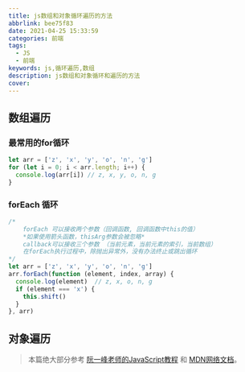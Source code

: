 ```yaml
---
title: js数组和对象循环遍历的方法
abbrlink: bee75f83
date: 2021-04-25 15:33:59
categories: 前端
tags: 
  - JS
  - 前端
keywords: js,循环遍历,数组
description: js数组和对象循环和遍历的方法
cover:
---
```


## 数组遍历

### 最常用的for循环

```js
let arr = ['z', 'x', 'y', 'o', 'n', 'g']
for (let i = 0; i < arr.length; i++) {
  console.log(arr[i]) // z, x, y, o, n, g
}
```

### forEach 循环

```js
/* 
	forEach 可以接收两个参数（回调函数, 回调函数中this的值） 
	*如果使用箭头函数，thisArg参数会被忽略*
	callback可以接收三个参数 （当前元素，当前元素的索引，当前数组）
	在forEach执行过程中，除抛出异常外，没有办法终止或跳出循环
*/
let arr = ['z', 'x', 'y', 'o', 'n', 'g']
arr.forEach(function (element, index, array) {
  console.log(element)  // z, x, o, n, g
  if (element === 'x') {
    this.shift()
  }
}, arr)
```

## 对象遍历





> 本篇绝大部分参考 [阮一峰老师的JavaScript教程](https://wangdoc.com/javascript/) 和 [MDN网络文档](https://developer.mozilla.org/zh-CN/docs/Web/JavaScript)。